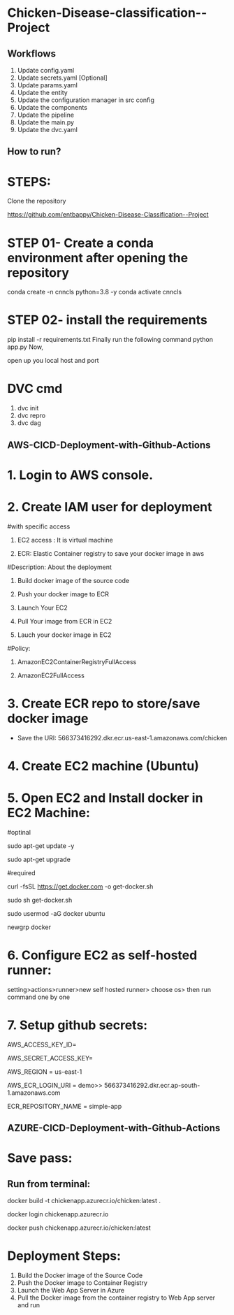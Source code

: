 # Chicken-Disease-classification--Project

## Workflows

1. Update config.yaml
2. Update secrets.yaml [Optional]
3. Update params.yaml
4. Update the entity
5. Update the configuration manager in src config
6. Update the components
7. Update the pipeline
8. Update the main.py
9. Update the dvc.yaml

## How to run?
# STEPS:
Clone the repository

https://github.com/entbappy/Chicken-Disease-Classification--Project
# STEP 01- Create a conda environment after opening the repository
conda create -n cnncls python=3.8 -y
conda activate cnncls
# STEP 02- install the requirements
pip install -r requirements.txt
Finally run the following command
python app.py
Now,

open up you local host and port
# DVC cmd
1. dvc init
2. dvc repro
3. dvc dag
## AWS-CICD-Deployment-with-Github-Actions
# 1. Login to AWS console.
# 2. Create IAM user for deployment
#with specific access

1. EC2 access : It is virtual machine

2. ECR: Elastic Container registry to save your docker image in aws


#Description: About the deployment

1. Build docker image of the source code

2. Push your docker image to ECR

3. Launch Your EC2 

4. Pull Your image from ECR in EC2

5. Lauch your docker image in EC2

#Policy:

1. AmazonEC2ContainerRegistryFullAccess

2. AmazonEC2FullAccess

# 3. Create ECR repo to store/save docker image
- Save the URI: 566373416292.dkr.ecr.us-east-1.amazonaws.com/chicken
# 4. Create EC2 machine (Ubuntu)
# 5. Open EC2 and Install docker in EC2 Machine:
#optinal

sudo apt-get update -y

sudo apt-get upgrade

#required

curl -fsSL https://get.docker.com -o get-docker.sh

sudo sh get-docker.sh

sudo usermod -aG docker ubuntu

newgrp docker
# 6. Configure EC2 as self-hosted runner:
setting>actions>runner>new self hosted runner> choose os> then run command one by one
# 7. Setup github secrets:
AWS_ACCESS_KEY_ID=

AWS_SECRET_ACCESS_KEY=

AWS_REGION = us-east-1

AWS_ECR_LOGIN_URI = demo>>  566373416292.dkr.ecr.ap-south-1.amazonaws.com

ECR_REPOSITORY_NAME = simple-app

## AZURE-CICD-Deployment-with-Github-Actions
# Save pass:


## Run from terminal:
docker build -t chickenapp.azurecr.io/chicken:latest .

docker login chickenapp.azurecr.io

docker push chickenapp.azurecr.io/chicken:latest

# Deployment Steps:
1. Build the Docker image of the Source Code
2. Push the Docker image to Container Registry
3. Launch the Web App Server in Azure
4. Pull the Docker image from the container registry to Web App server and run
